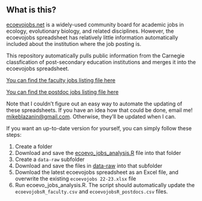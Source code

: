 
<!-- README.md is generated from README.Rmd. Please edit that file -->

## What is this?

[ecoevojobs.net](ecoevojobs.net) is a widely-used community board for
academic jobs in ecology, evolutionary biology, and related disciplines.
However, the ecoevojobs spreadsheet has relatively little information
automatically included about the institution where the job posting is.

This repository automatically pulls public information from the Carnegie
classfication of post-secondary education institutions and merges it
into the ecoevojobs spreadsheet.

[You can find the faculty jobs listing file
here](https://github.com/mikeblazanin/ecoevojobsR/blob/master/data-raw/ecoevojobsR_faculty.csv)

[You can find the postdoc jobs listing file
here](https://github.com/mikeblazanin/ecoevojobsR/blob/master/data-raw/ecoevojobsR_postdoc.csv)

Note that I couldn’t figure out an easy way to automate the updating of
these spreadsheets. If you have an idea how that could be done, email
me! <mikeblazanin@gmail.com>. Otherwise, they’ll be updated when I can.

If you want an up-to-date version for yourself, you can simply follow
these steps:

1.  Create a folder
2.  Download and save the
    [ecoevo_jobs_analysis.R](https://github.com/mikeblazanin/ecoevojobsR/blob/master/R/ecoevo_jobs_analysis.R)
    file into that folder
3.  Create a `data-raw` subfolder
4.  Download and save the files in
    [data-raw](https://github.com/mikeblazanin/ecoevojobsR/tree/master/data-raw)
    into that subfolder
5.  Download the latest ecoevojobs spreadsheet as an Excel file, and
    overwrite the existing `ecoevojobs 22-23.xlsx` file
6.  Run ecoevo_jobs_analysis.R. The script should automatically update
    the `ecoevojobsR_faculty.csv` and `ecoevojobsR_postdocs.csv` files.
